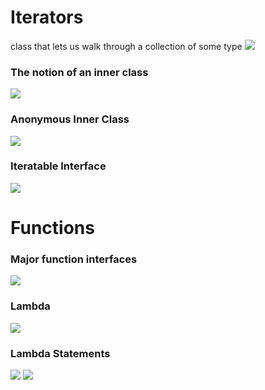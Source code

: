 # Iterators
class that lets us walk through a collection of some type
![](Pasted%20image%2020240126102145.png)
### The notion of an inner class
![](Pasted%20image%2020240126102749.png)
### Anonymous Inner Class
![](Pasted%20image%2020240126103321.png)
### Iteratable Interface
![](Pasted%20image%2020240126103953.png)
# Functions
### Major function interfaces
![](Pasted%20image%2020240126110517.png)
### Lambda
![](Pasted%20image%2020240126110736.png)
### Lambda Statements
![](Pasted%20image%2020240126110828.png)
![](Pasted%20image%2020240126110916.png)
